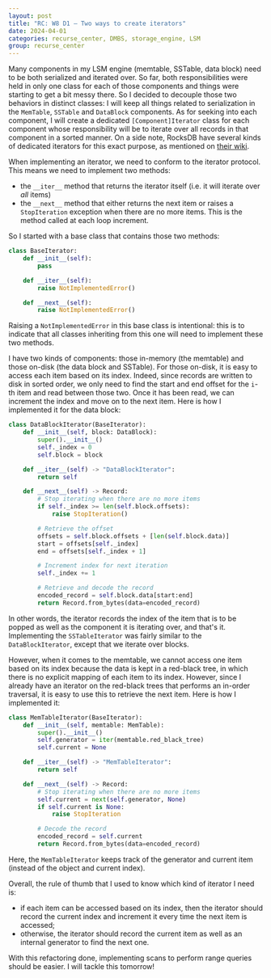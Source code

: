 ```yaml
---
layout: post
title: "RC: W8 D1 — Two ways to create iterators"
date: 2024-04-01
categories: recurse_center, DMBS, storage_engine, LSM
group: recurse_center
---
```


Many components in my LSM engine (memtable, SSTable, data block) need to be both serialized and iterated over.
So far, both responsibilities were held in only one class for each of those components and things were starting to get
a bit messy there.
So I decided to decouple those two behaviors in distinct classes: I will keep all things related to serialization in
the `MemTable`, `SSTable` and `DataBlock` components.
As for seeking into each component, I will create a dedicated `[Component]Iterator` class for each component whose
responsibility will be to iterate over all records in that component in a sorted manner.
On a side note, RocksDB have several kinds of dedicated iterators for this exact purpose, as mentioned
on [their wiki](https://github.com/facebook/rocksdb/wiki/Iterator-Implementation).

When implementing an iterator, we need to conform to the iterator protocol. This means we need to implement two methods:

- the `__iter__` method that returns the iterator itself (i.e. it will iterate over _all_ items)
- the `__next__` method that either returns the next item or raises a `StopIteration` exception when there are no more
  items. This is the method called at each loop increment.

So I started with a base class that contains those two methods:

```python
class BaseIterator:
    def __init__(self):
        pass

    def __iter__(self):
        raise NotImplementedError()

    def __next__(self):
        raise NotImplementedError()
```

Raising a `NotImplementedError` in this base class is intentional: this is to indicate that all classes inheriting from
this one will need to implement these two methods.

I have two kinds of components: those in-memory (the memtable) and those on-disk (the data block and SSTable).
For those on-disk, it is easy to access each item based on its index.
Indeed, since records are written to disk in sorted order, we only need to find the start and end offset for the `i`-th
item and read between those two.
Once it has been read, we can increment the index and move on to the next item.
Here is how I implemented it for the data block:

```python
class DataBlockIterator(BaseIterator):
    def __init__(self, block: DataBlock):
        super().__init__()
        self._index = 0
        self.block = block

    def __iter__(self) -> "DataBlockIterator":
        return self

    def __next__(self) -> Record:
        # Stop iterating when there are no more items
        if self._index >= len(self.block.offsets):
            raise StopIteration()

        # Retrieve the offset
        offsets = self.block.offsets + [len(self.block.data)]
        start = offsets[self._index]
        end = offsets[self._index + 1]

        # Increment index for next iteration
        self._index += 1

        # Retrieve and decode the record
        encoded_record = self.block.data[start:end]
        return Record.from_bytes(data=encoded_record)
```

In other words, the iterator records the index of the item that is to be popped as well as the component it is iterating
over, and that's it.
Implementing the `SSTableIterator` was fairly similar to the `DataBlockIterator`, except that we iterate over blocks.

However, when it comes to the memtable, we cannot access one item based on its index because the data is kept in a
red-black tree, in which there is no explicit mapping of each item to its index.
However, since I already have an iterator on the red-black trees that performs an in-order traversal, it is easy to use
this to retrieve the next item.
Here is how I implemented it:

```python
class MemTableIterator(BaseIterator):
    def __init__(self, memtable: MemTable):
        super().__init__()
        self.generator = iter(memtable.red_black_tree)
        self.current = None

    def __iter__(self) -> "MemTableIterator":
        return self

    def __next__(self) -> Record:
        # Stop iterating when there are no more items
        self.current = next(self.generator, None)
        if self.current is None:
            raise StopIteration

        # Decode the record
        encoded_record = self.current
        return Record.from_bytes(data=encoded_record)
```

Here, the `MemTableIterator` keeps track of the generator and current item (instead of the object and current index).

Overall, the rule of thumb that I used to know which kind of iterator I need is:

- if each item can be accessed based on its index, then the iterator should record the current index and increment it
  every time the next item is accessed;
- otherwise, the iterator should record the current item as well as an internal generator to find the next one.

With this refactoring done, implementing scans to perform range queries should be easier.
I will tackle this tomorrow!
